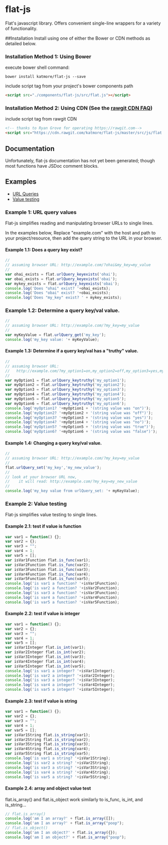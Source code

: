 # flat-js
Flat's javascript library. Offers convenient single-line wrappers for a variety of functionality.

##Installation
Install using one of either the Bower or CDN methods as detailed below.

### Installation Method 1: Using Bower
execute bower shell command:
```Shell
bower install katmore/flat-js --save
```
include script tag from your project's bower components path
```html
<script src="./components/flat-js/src/flat.js"></script>
```

### Installation Method 2: Using CDN (See the [rawgit CDN FAQ](https://github.com/rgrove/rawgit/wiki/Frequently-Asked-Questions))
include script tag from rawgit CDN
```html
<!-- thanks to Ryan Grove for operating https://rawgit.com-->
<script src="https://cdn.rawgit.com/katmore/flat-js/master/src/js/flat.js"></script>
```
## Documentation
Unfortunately, flat-js documentation has not yet been generated; though most functions have JSDoc comment blocks.

## Examples
 * [URL Queries](#example-1-url-query-values)
 * [Value testing](#example-2-value-testing)

### Example 1: URL query values
Flat-js simplifies reading and manipulating browser URLs to single lines.

In the examples below, Replace "example.com" with the host and path to your project/resource, 
then add the query string to the URL in your browser.

#### Example 1.1: Does a query key exist?
```javascript
//
// assuming browser URL: http://example.com/?ohai&my_key=my_value
//
var ohai_exists = flat.urlQuery_keyexists('ohai');
var obai_exists = flat.urlQuery_keyexists('obai');
var mykey_exists = flat.urlQuery_keyexists('obai');
console.log('Does "ohai" exist? '+ohai_exists);
console.log('Does "obai" exist? '+obai_exists);
console.log('Does "my_key" exist? ' + mykey_exists);
```
### Example 1.2: Determine a query key/val value.
```javascript
//
// assuming browser URL: http://example.com/?my_key=my_value
//
var myKeyValue = flat.urlQuery_get('my_key');
console.log('my_key value: '+ myKeyValue);
```
#### Example 1.3: Determine if a query key/val has a "truthy" value.
```javascript
//
// assuming browser URL: 
//   http://example.com/?my_option1=on,my_option2=off,my_option3=yes,my_option4=no,my_option5=true,my_option6=false
//
var myOption1 = flat.urlQuery_keytruthy('my_option1');
var myOption2 = flat.urlQuery_keytruthy('my_option2');
var myOption3 = flat.urlQuery_keytruthy('my_option3');
var myOption4 = flat.urlQuery_keytruthy('my_option4');
var myOption5 = flat.urlQuery_keytruthy('my_option5');
var myOption6 = flat.urlQuery_keytruthy('my_option6');
console.log('myOption1? '+myOption1 + '(string value was "on")');
console.log('myOption2? '+myOption2 + '(string value was "off")');
console.log('myOption3? '+myOption3 + '(string value was "yes")');
console.log('myOption4? '+myOption4 + '(string value was "no")');
console.log('myOption5? '+myOption5 + '(string value was "true")');
console.log('myOption6? '+myOption6 + '(string value was "false")');
```
#### Example 1.4: Changing a query key/val value.
```javascript
//
// assuming browser URL: http://example.com/?my_key=my_value
//
flat.urlQuery_set('my_key','my_new_value');
//
// look at your browser URL now, 
//    it will read: http://example.com/?my_key=my_new_value
//
console.log('my_key value from urlQuery_set: '+ myKeyValue);
```

### Example 2: Value testing
Flat-js simplifies value testing to single lines.

#### Example 2.1: test if value is function
```javascript
var var1 = function() {};
var var2 = {};
var var3 = "";
var var4 = 1;
var var5 = [];
var isVar1Function flat.is_func(var1);
var isVar2Function flat.is_func(var2);
var isVar3Function flat.is_func(var3);
var isVar4Function flat.is_func(var4);
var isVar5Function flat.is_func(var5);
console.log('is var1 a function? '+isVar1Function);
console.log('is var2 a function? '+isVar2Function);
console.log('is var3 a function? '+isVar3Function);
console.log('is var4 a function? '+isVar4Function);
console.log('is var5 a function? '+isVar5Function);
```
#### Example 2.2: test if value is integer
```javascript
var var1 = function() {};
var var2 = {};
var var3 = "";
var var4 = 1;
var var5 = [];
var isVar1Integer flat.is_int(var1);
var isVar2Integer flat.is_int(var2);
var isVar3Integer flat.is_int(var3);
var isVar4Integer flat.is_int(var4);
var isVar5Integer flat.is_int(var5);
console.log('is var1 a integer? '+isVar1Integer);
console.log('is var2 a integer? '+isVar2Integer);
console.log('is var3 a integer? '+isVar3Integer);
console.log('is var4 a integer? '+isVar4Integer);
console.log('is var5 a integer? '+isVar5Integer);
```
#### Example 2.3: test if value is string
```javascript
var var1 = function() {};
var var2 = {};
var var3 = "";
var var4 = 1;
var var5 = [];
var isVar1String flat.is_string(var1);
var isVar2String flat.is_string(var2);
var isVar3String flat.is_string(var3);
var isVar4String flat.is_string(var4);
var isVar5String flat.is_string(var5);
console.log('is var1 a string? '+isVar1String);
console.log('is var2 a string? '+isVar2String);
console.log('is var3 a string? '+isVar3String);
console.log('is var4 a string? '+isVar4String);
console.log('is var5 a string? '+isVar5String);
```
#### Example 2.4: array and object value test
flat.is_array() and flat.is_object work similarly to is_func, is_int, and is_string...
```javascript
// flat.is_array()
console.log('am I an array?' + flat.is_array([]);
console.log('am I an array?' + flat.is_array("poop");
// flat.is_object()
console.log('am I an object?' + flat.is_array({});
console.log('am I an object?' + flat.is_array("poop");
```
